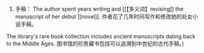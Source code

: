 1. 手稿：
The author spent years writing and [[【多义词】revising]] the manuscript of her debut [[novel]].
作者花了几年时间写作和修改她的处女小说手稿。

The library's rare book collection includes ancient manuscripts dating back to the Middle Ages.
图书馆的珍贵藏书包括可以追溯到中世纪的古代手稿。)